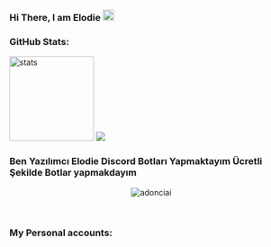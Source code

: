 ### Hi There, I am  Elodie <img src="https://media.giphy.com/media/Q7LHmoFwVP6Yc1swZs/giphy.gif" height="20px"></h2>


<h3 align="left">GitHub Stats:</h3>
<p align="left">
   <img src="https://github-readme-stats.vercel.app/api?username=Elodiejs&theme=dark&show_icons=truet" width="%100" height="150px" alt="stats" />
   <img src="https://github-readme-stats.vercel.app/api/top-langs/?username=Elodiejs&layout=compact&theme=dark&show_icons=tru" />

### Ben Yazılımcı Elodie Discord Botları Yapmaktayım Ücretli Şekilde Botlar yapmakdayım

<p align="center"> <img src="https://komarev.com/ghpvc/?username=adonciai" alt="adonciai" /> </p>
<br />
<p align="center">
<h3>My Personal accounts:</h3>
 <a href="https://discord.com/users/505421040420257795" target"blank_"><img src="https://img.shields.io/badge/Discord%20-7289DA.svg?&style=for-the-badge&logo=discord&logoColor=white%22%3E
